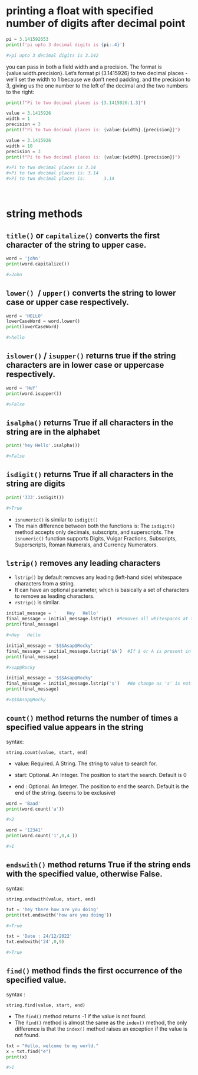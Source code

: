 
# printing a float with specified number of digits after decimal point

```python
pi = 3.141592653
print(f'pi upto 3 decimal digits is {pi:.4}')

#>pi upto 3 decimal digits is 3.142
```

you can pass in both a field width and a precision. The format is {value:width.precision}. Let’s format pi (3.1415926) to two decimal places - we’ll set the width to 1 because we don’t need padding, and the precision to 3, giving us the one number to the left of the decimal and the two numbers to the right:

```python
print(f"Pi to two decimal places is {3.1415926:1.3}")

value = 3.1415926
width = 1
precision = 3
print(f"Pi to two decimal places is: {value:{width}.{precision}}")

value = 3.1415926
width = 10
precision = 3
print(f"Pi to two decimal places is: {value:{width}.{precision}}")

#>Pi to two decimal places is 3.14
#>Pi to two decimal places is: 3.14
#>Pi to two decimal places is:       3.14  
```

<br/>

# string methods

##  `title()` or `capitalize()` converts the first character of the string to upper case.

```python
word = 'john'
print(word.capitalize())

#>John
```

## `lower() `/ `upper()` converts the string to lower case or upper case respectively.
```python
word = 'HELLO'
lowerCaseWord = word.lower()
print(lowerCaseWord)

#>hello
```

## `islower()` / `isupper()` returns true if the string characters are in lower case or uppercase respectively.
```python
word = 'HeY'
print(word.isupper())

#>False
```

##  `isalpha()` returns True if all characters in the string are in the alphabet
```python
print('hey Hello'.isalpha())

#>False
```

## `isdigit()` returns True if all characters in the string are digits
```python
print('333'.isdigit())

#>True
```

- `isnumeric()` is similar to `isdigit()`
- The main difference between both the functions is: The `isdigit()` method accepts only decimals, subscripts, and superscripts. The `isnumeric()` function supports Digits, Vulgar Fractions, Subscripts, Superscripts, Roman Numerals, and Currency Numerators.

## `lstrip()` removes any leading characters

- `lstrip()` by default removes any leading (left-hand side) whitespace characters from a string. 
- It can have an optional parameter, which is basically a set of characters to remove as leading characters.
- `rstrip()` is similar.

```python
initial_message = '    Hey   Hello'
final_message = initial_message.lstrip()  #Removes all whitespaces at the begining
print(final_message)

#>Hey   Hello
```

```python
initial_message = '$$$Asap@Rocky'
final_message = initial_message.lstrip('$A')  #If $ or A is present in the starting left side, it removes it
print(final_message)

#>sap@Rocky
```

```python
initial_message = '$$$Asap@Rocky'
final_message = initial_message.lstrip('s')   #No change as 's' is not present in the leading left
print(final_message)

#>$$$Asap@Rocky
```



## `count()` method returns the number of times a specified value appears in the string

syntax:

```
string.count(value, start, end)
```

- value: Required. A String. The string to value to search for.

- start: Optional. An Integer. The position to start the search. Default is 0

- end : Optional. An Integer. The position to end the search. Default is the end of the string. (seems to be exclusive)

```python
word = 'Baad'
print(word.count('a'))

#>2

```
```python
word = '12341'
print(word.count('1',0,4 ))

#>1
```


## `endswith()` method returns True if the string ends with the specified value, otherwise False.

syntax:

```
string.endswith(value, start, end)
```

```python
txt = 'hey there how are you doing'
print(txt.endswith('how are you doing'))

#>True
```
```python
txt = 'Date : 24/12/2022'
txt.endswith('24',0,9)

#>True
```

## `find()` method finds the first occurrence of the specified value.

syntax : 
```
string.find(value, start, end)
```

- The `find()` method returns -1 if the value is not found.
- The `find()` method is almost the same as the `index()` method, the only difference is that the `index()` method raises an exception if the value is not found.

```python
txt = "Hello, welcome to my world."
x = txt.find("e")
print(x)

#>1
```
